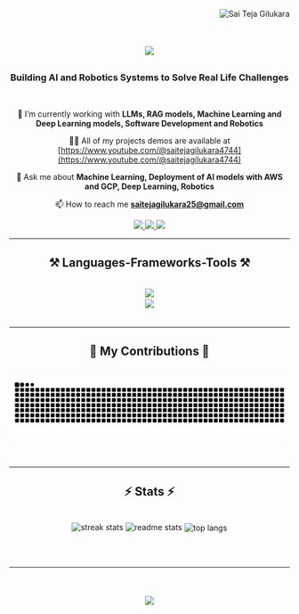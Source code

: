 <p align="right"> 
    <img src="https://komarev.com/ghpvc/?username=saiteja12-g&label=Profile%20views&color=0e75b6&style=flat" alt="Sai Teja Gilukara" /> 
</p>

<h1 align="center">
    <img src="https://readme-typing-svg.herokuapp.com/?font=Righteous&size=35&center=true&vCenter=true&width=500&height=70&duration=4000&lines=Hi+There!+👋;+I'm+Sai+Teja+Gilukara!" />
</h1>


<h3 align="center">Building AI and Robotics Systems to Solve Real Life Challenges
</h3>

<br>

<div align="center">
  
🔭 I’m currently working with **LLMs, RAG models, Machine Learning and Deep Learning models, Software Development and Robotics**

👨‍💻 All of my projects demos are available at [https://www.youtube.com/@saitejagilukara4744](https://www.youtube.com/@saitejagilukara4744)

💬 Ask me about **Machine Learning, Deployment of AI models with AWS and GCP, Deep Learning, Robotics**

📫 How to reach me **saitejagilukara25@gmail.com**
</div>

<div align="center"> 
  <a href="mailto:saitejagilukara25@gmail.com">
    <img src="https://img.shields.io/badge/Gmail-333333?style=for-the-badge&logo=gmail&logoColor=red" />
  </a>
  <a href="https://www.linkedin.com/in/sai-teja-gilukara-081a791b0/" target="_blank">
    <img src="https://img.shields.io/badge/LinkedIn-0077B5?style=for-the-badge&logo=linkedin&logoColor=white" target="_blank" />
  </a>
  <a href="https://saiteja12-g.github.io/saitejag.github.io/" target="_blank">
     <img src="https://img.shields.io/badge/Portfolio-FF5722?style=for-the-badge&logo=todoist&logoColor=white" target="_blank" />
  </a>
</div>

 <hr/>

 <h2 align="center">⚒️ Languages-Frameworks-Tools ⚒️</h2>
<br/>
<div align="center">
  <img src="https://skillicons.dev/icons?i=python,cpp,cmake,c,matlab,github,pytorch,opencv,latex,windows,linux" />
  <br>
  <img src="https://skillicons.dev/icons?i=vscode,ros,docker,html,ai,nodejs,mongodb,aws,ubuntu" />
  <br>
</div>

<br/>
<hr/>

<div align="center">
  <h2>🐍 My Contributions 🐍</h2>
  <br>
  <img alt="snake eating my contributions" src="https://raw.githubusercontent.com/saiteja12-g/saiteja12-g/output/github-contribution-grid-snake.svg" />
  <br/><br/><br/>
</div>
<hr/>

<h2 align="center">⚡ Stats ⚡</h2>

<br>
<div align="center">
    <img width=390 src="https://github-readme-streak-stats-salesp07.vercel.app/?user=saiteja12-g&count_private=true&theme=react&border_radius=10" alt="streak stats"/>
  <img width=390 src="https://github-readme-stats-six-psi-62.vercel.app/api?username=saiteja12-g&count_private=true&show_icons=true&theme=react&rank_icon=github&border_radius=10" alt="readme stats" />

  <img width=325 align="center" src="https://github-readme-stats-six-psi-62.vercel.app/api/top-langs/?username=saiteja12-g&hide=HTML&langs_count=8&layout=compact&theme=react&border_radius=10&size_weight=0.5&count_weight=0.5&exclude_repo=github-readme-stats" alt="top langs" />
  </br>
</div>

<br/><br/>

<hr/>
<h1 align="center">
    <img src="https://readme-typing-svg.herokuapp.com/?font=Righteous&size=35&center=true&vCenter=true&width=500&height=70&duration=4000&lines=Thanks+for+visiting!+✌️" />
</h1>